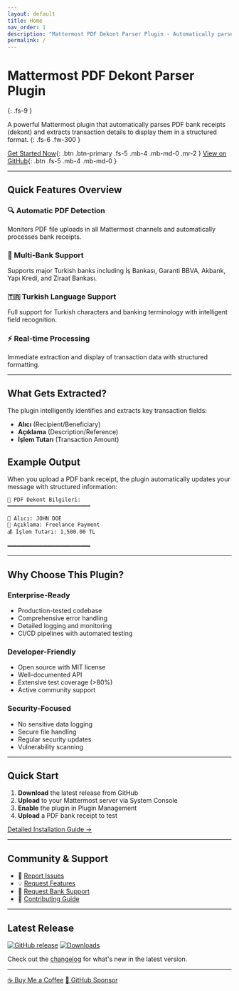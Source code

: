 ```yaml
---
layout: default
title: Home
nav_order: 1
description: "Mattermost PDF Dekont Parser Plugin - Automatically parse PDF bank receipts and extract transaction details"
permalink: /
---
```


# Mattermost PDF Dekont Parser Plugin
{: .fs-9 }

A powerful Mattermost plugin that automatically parses PDF bank receipts (dekont) and extracts transaction details to display them in a structured format.
{: .fs-6 .fw-300 }

[Get Started Now](installation.html){: .btn .btn-primary .fs-5 .mb-4 .mb-md-0 .mr-2 } [View on GitHub](https://github.com/SkyLostTR/mattermost-dekont-plugin){: .btn .fs-5 .mb-4 .mb-md-0 }

---

## Quick Features Overview

### 🔍 Automatic PDF Detection
Monitors PDF file uploads in all Mattermost channels and automatically processes bank receipts.

### 🏦 Multi-Bank Support
Supports major Turkish banks including İş Bankası, Garanti BBVA, Akbank, Yapı Kredi, and Ziraat Bankası.

### 🇹🇷 Turkish Language Support
Full support for Turkish characters and banking terminology with intelligent field recognition.

### ⚡ Real-time Processing
Immediate extraction and display of transaction data with structured formatting.

---

## What Gets Extracted?

The plugin intelligently identifies and extracts key transaction fields:

- **Alıcı** (Recipient/Beneficiary)
- **Açıklama** (Description/Reference) 
- **İşlem Tutarı** (Transaction Amount)

## Example Output

When you upload a PDF bank receipt, the plugin automatically updates your message with structured information:

```
📄 PDF Dekont Bilgileri:
━━━━━━━━━━━━━━━━━━━━━━━━━━

👤 Alıcı: JOHN DOE
📝 Açıklama: Freelance Payment
💰 İşlem Tutarı: 1,500.00 TL

━━━━━━━━━━━━━━━━━━━━━━━━━━
```

---

## Why Choose This Plugin?

### Enterprise-Ready
- Production-tested codebase
- Comprehensive error handling
- Detailed logging and monitoring
- CI/CD pipelines with automated testing

### Developer-Friendly
- Open source with MIT license
- Well-documented API
- Extensive test coverage (>80%)
- Active community support

### Security-Focused
- No sensitive data logging
- Secure file handling
- Regular security updates
- Vulnerability scanning

---

## Quick Start

1. **Download** the latest release from GitHub
2. **Upload** to your Mattermost server via System Console
3. **Enable** the plugin in Plugin Management
4. **Upload** a PDF bank receipt to test

[Detailed Installation Guide →](installation.html)

---

## Community & Support

- 🐛 [Report Issues](https://github.com/SkyLostTR/mattermost-dekont-plugin/issues)
- 💡 [Request Features](https://github.com/SkyLostTR/mattermost-dekont-plugin/issues/new?template=feature_request.md)
- 🏦 [Request Bank Support](https://github.com/SkyLostTR/mattermost-dekont-plugin/issues/new?template=bank_support.md)
- 🤝 [Contributing Guide](contributing.html)

---

## Latest Release

[![GitHub release](https://img.shields.io/github/v/release/SkyLostTR/mattermost-dekont-plugin?sort=semver)](https://github.com/SkyLostTR/mattermost-dekont-plugin/releases)
[![Downloads](https://img.shields.io/github/downloads/SkyLostTR/mattermost-dekont-plugin/total)](https://github.com/SkyLostTR/mattermost-dekont-plugin/releases)

Check out the [changelog](changelog.html) for what's new in the latest version.

---

<div class="text-center">
  <a href="https://coff.ee/keeftraum" class="btn btn-outline">☕ Buy Me a Coffee</a>
  <a href="https://github.com/sponsors/SkyLostTR" class="btn btn-outline">💖 GitHub Sponsor</a>
</div>
